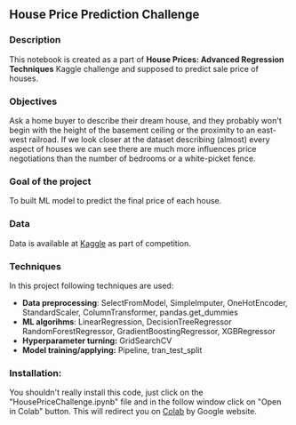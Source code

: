 ## House Price Prediction Challenge

### Description 
This notebook is created as a part of **House Prices: Advanced Regression Techniques** Kaggle challenge and supposed to predict sale price of houses.

### Objectives
Ask a home buyer to describe their dream house, and they probably won't begin with the height of the basement ceiling or the proximity to an east-west railroad. If we look closer at the dataset describing (almost) every aspect of houses we can see there are much more influences price negotiations than the number of bedrooms or a white-picket fence.

### Goal of the project
To built ML model to predict the final price of each house.

### Data
Data is available at [Kaggle](https://www.kaggle.com/c/house-prices-advanced-regression-techniques/overview) as part of competition.

### Techniques
In this project following techniques are used:
* **Data preprocessing**: SelectFromModel, SimpleImputer, OneHotEncoder, StandardScaler, ColumnTransformer, pandas.get_dummies
* **ML algorihms**: LinearRegression, DecisionTreeRegressor RandomForestRegressor, GradientBoostingRegressor, XGBRegressor 
* **Hyperparameter turning:** GridSearchCV
* **Model training/applying:** Pipeline, tran_test_split

### Installation:
You shouldn't really install this code, just click on the "HousePriceChallenge.ipynb" file and in the follow window click on "Open in Colab" button. This will redirect you on [Colab](colab.research.google.com) by Google website. 
